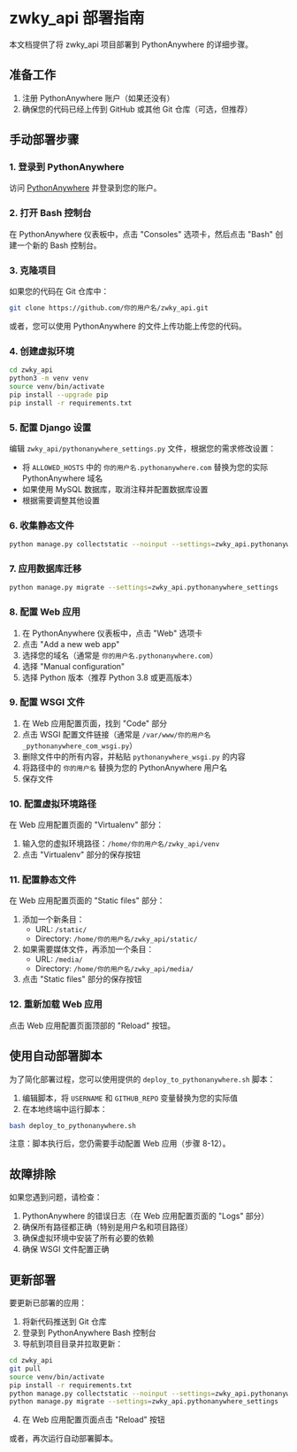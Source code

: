 # zwky_api 部署指南

本文档提供了将 zwky_api 项目部署到 PythonAnywhere 的详细步骤。

## 准备工作

1. 注册 PythonAnywhere 账户（如果还没有）
2. 确保您的代码已经上传到 GitHub 或其他 Git 仓库（可选，但推荐）

## 手动部署步骤

### 1. 登录到 PythonAnywhere

访问 [PythonAnywhere](https://www.pythonanywhere.com/) 并登录到您的账户。

### 2. 打开 Bash 控制台

在 PythonAnywhere 仪表板中，点击 "Consoles" 选项卡，然后点击 "Bash" 创建一个新的 Bash 控制台。

### 3. 克隆项目

如果您的代码在 Git 仓库中：

```bash
git clone https://github.com/你的用户名/zwky_api.git
```

或者，您可以使用 PythonAnywhere 的文件上传功能上传您的代码。

### 4. 创建虚拟环境

```bash
cd zwky_api
python3 -m venv venv
source venv/bin/activate
pip install --upgrade pip
pip install -r requirements.txt
```

### 5. 配置 Django 设置

编辑 `zwky_api/pythonanywhere_settings.py` 文件，根据您的需求修改设置：

- 将 `ALLOWED_HOSTS` 中的 `你的用户名.pythonanywhere.com` 替换为您的实际 PythonAnywhere 域名
- 如果使用 MySQL 数据库，取消注释并配置数据库设置
- 根据需要调整其他设置

### 6. 收集静态文件

```bash
python manage.py collectstatic --noinput --settings=zwky_api.pythonanywhere_settings
```

### 7. 应用数据库迁移

```bash
python manage.py migrate --settings=zwky_api.pythonanywhere_settings
```

### 8. 配置 Web 应用

1. 在 PythonAnywhere 仪表板中，点击 "Web" 选项卡
2. 点击 "Add a new web app"
3. 选择您的域名（通常是 `你的用户名.pythonanywhere.com`）
4. 选择 "Manual configuration"
5. 选择 Python 版本（推荐 Python 3.8 或更高版本）

### 9. 配置 WSGI 文件

1. 在 Web 应用配置页面，找到 "Code" 部分
2. 点击 WSGI 配置文件链接（通常是 `/var/www/你的用户名_pythonanywhere_com_wsgi.py`）
3. 删除文件中的所有内容，并粘贴 `pythonanywhere_wsgi.py` 的内容
4. 将路径中的 `你的用户名` 替换为您的 PythonAnywhere 用户名
5. 保存文件

### 10. 配置虚拟环境路径

在 Web 应用配置页面的 "Virtualenv" 部分：

1. 输入您的虚拟环境路径：`/home/你的用户名/zwky_api/venv`
2. 点击 "Virtualenv" 部分的保存按钮

### 11. 配置静态文件

在 Web 应用配置页面的 "Static files" 部分：

1. 添加一个新条目：
   - URL: `/static/`
   - Directory: `/home/你的用户名/zwky_api/static/`
2. 如果需要媒体文件，再添加一个条目：
   - URL: `/media/`
   - Directory: `/home/你的用户名/zwky_api/media/`
3. 点击 "Static files" 部分的保存按钮

### 12. 重新加载 Web 应用

点击 Web 应用配置页面顶部的 "Reload" 按钮。

## 使用自动部署脚本

为了简化部署过程，您可以使用提供的 `deploy_to_pythonanywhere.sh` 脚本：

1. 编辑脚本，将 `USERNAME` 和 `GITHUB_REPO` 变量替换为您的实际值
2. 在本地终端中运行脚本：

```bash
bash deploy_to_pythonanywhere.sh
```

注意：脚本执行后，您仍需要手动配置 Web 应用（步骤 8-12）。

## 故障排除

如果您遇到问题，请检查：

1. PythonAnywhere 的错误日志（在 Web 应用配置页面的 "Logs" 部分）
2. 确保所有路径都正确（特别是用户名和项目路径）
3. 确保虚拟环境中安装了所有必要的依赖
4. 确保 WSGI 文件配置正确

## 更新部署

要更新已部署的应用：

1. 将新代码推送到 Git 仓库
2. 登录到 PythonAnywhere Bash 控制台
3. 导航到项目目录并拉取更新：

```bash
cd zwky_api
git pull
source venv/bin/activate
pip install -r requirements.txt
python manage.py collectstatic --noinput --settings=zwky_api.pythonanywhere_settings
python manage.py migrate --settings=zwky_api.pythonanywhere_settings
```

4. 在 Web 应用配置页面点击 "Reload" 按钮

或者，再次运行自动部署脚本。 